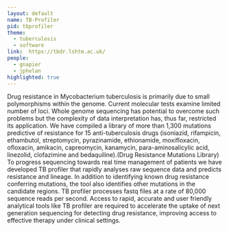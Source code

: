 ```yaml
---
layout: default
name: TB-Profiler
pid: tbprofiler
theme: 
  - tuberculosis
  - software
link:  https://tbdr.lshtm.ac.uk/
people:
  - gnapier
  - jphelan
highlighted: true
---
```


Drug resistance in Mycobacterium tuberculosis is primarily due to small polymorphisms within the genome. Current molecular tests examine limited number of loci. Whole genome sequencing has potential to overcome such problems but the complexity of data interpretation has, thus far, restricted its application. We have compiled a library of more than 1,300 mutations predictive of resistance for 15 anti-tuberculosis drugs (isoniazid, rifampicin, ethambutol, streptomycin, pyrazinamide, ethionamide, moxifloxacin, ofloxacin, amikacin, capreomycin, kanamycin, para-aminosalicylic acid, linezolid, clofazimine and bedaquiline).(Drug Resistance Mutations Library) To progress sequencing towards real time management of patients we have developed TB profiler that rapidly analyses raw sequence data and predicts resistance and lineage. In addition to identifying known drug resistance conferring mutations, the tool also identifies other mutations in the candidate regions. TB profiler processes fastq files at a rate of 80,000 sequence reads per second. Access to rapid, accurate and user friendly analytical tools like TB profiler are required to accelerate the uptake of next generation sequencing for detecting drug resistance, improving access to effective therapy under clinical settings. 
